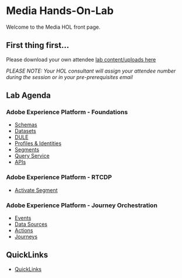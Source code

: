 # Media Hands-On-Lab

Welcome to the Media HOL front page.

## First thing first...

Please download your own attendee [lab content/uploads here](https://github.com/adobe/AEP-Hands-on-Labs/blob/master/labs/media/lab_downloads.md)

*PLEASE NOTE: Your HOL consultant will assign your attendee number during the session or in your pre-prerequisites email*

## Lab Agenda

### Adobe Experience Platform - Foundations
 - [Schemas](https://github.com/adobe/AEP-Hands-on-Labs/blob/master/labs/media/Foundations/Schemas.md)
 - [Datasets](https://github.com/adobe/AEP-Hands-on-Labs/blob/master/labs/media/Foundations/Datasets.md)
 - [DULE](https://github.com/adobe/AEP-Hands-on-Labs/blob/master/labs/media/Foundations/DULE.md)
 - [Profiles & Identities](https://github.com/adobe/AEP-Hands-on-Labs/blob/master/labs/media/Foundations/Profiles.md)
 - [Segments](https://github.com/adobe/AEP-Hands-on-Labs/blob/master/labs/media/Foundations/Segments.md)
  - [Query Service](https://github.com/adobe/AEP-Hands-on-Labs/blob/master/labs/media/Foundations/DeepDive%20QueryService.md)
 - [APIs](https://github.com/adobe/AEP-Hands-on-Labs/blob/master/labs/media/Foundations/APIs.md)

### Adobe Experience Platform - RTCDP
- [Activate Segment](https://github.com/adobe/AEP-Hands-on-Labs/blob/master/labs/media/Foundations/destinations.md)

### Adobe Experience Platform - Journey Orchestration
 - [Events](https://github.com/adobe/AEP-Hands-on-Labs/blob/master/labs/media/Journey%20Orchestration/Exercise1-Events.md)
 - [Data Sources](https://github.com/adobe/AEP-Hands-on-Labs/blob/master/labs/media/Journey%20Orchestration/Exercise2-DataSources.md)
 - [Actions](https://github.com/adobe/AEP-Hands-on-Labs/blob/master/labs/media/Journey%20Orchestration/Exercise3-Action.md)
 - [Journeys](https://github.com/adobe/AEP-Hands-on-Labs/blob/master/labs/media/Journey%20Orchestration/Exercise4-Journey.md)

## QuickLinks

 - [QuickLinks](https://github.com/adobe/AEP-Hands-on-Labs/blob/master/labs/quicklinks/quicklinks_media.md)
